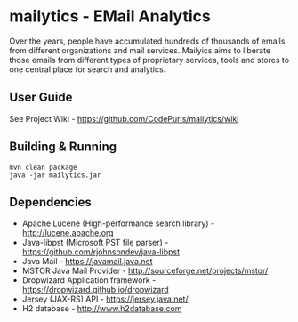 mailytics - EMail Analytics
=========

Over the years, people have accumulated hundreds of thousands of emails from different organizations and mail services.
Mailyics aims to liberate those emails from different types of proprietary services, tools and stores to one central place for search and analytics.



User Guide
----------
See Project Wiki - https://github.com/CodePurls/mailytics/wiki

Building & Running
--------
    mvn clean package
    java -jar mailytics.jar

Dependencies
------------
- Apache Lucene (High-performance search library) - http://lucene.apache.org
- Java-libpst (Microsoft PST file parser) - https://github.com/rjohnsondev/java-libpst
- Java Mail - https://javamail.java.net
- MSTOR Java Mail Provider - http://sourceforge.net/projects/mstor/
- Dropwizard Application framework - https://dropwizard.github.io/dropwizard
- Jersey (JAX-RS) API - https://jersey.java.net/
- H2 database - http://www.h2database.com
